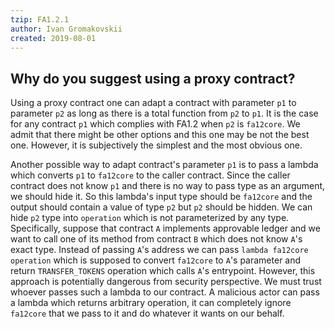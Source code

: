```yaml
---
tzip: FA1.2.1
author: Ivan Gromakovskii
created: 2019-08-01
---
```


## Why do you suggest using a proxy contract?

Using a proxy contract one can adapt a contract with parameter `p1` to parameter `p2` as long as there is a total function from `p2` to `p1`.
It is the case for any contract `p1` which complies with FA1.2 when `p2` is `fa12core`.
We admit that there might be other options and this one may be not the best one.
However, it is subjectively the simplest and the most obvious one.

Another possible way to adapt contract's parameter `p1` is to pass a lambda which converts `p1` to `fa12core` to the caller contract.
Since the caller contract does not know `p1` and there is no way to pass type as an argument, we should hide it.
So this lambda's input type should be `fa12core` and the output should contain a value of type `p2` but `p2` should be hidden.
We can hide `p2` type into `operation` which is not parameterized by any type.
Specifically, suppose that contract `A` implements approvable ledger and we want to call one of its method from contract `B` which does not know `A`'s exact type.
Instead of passing `A`'s address we can pass `lambda fa12core operation` which is supposed to convert `fa12core` to `A`'s parameter and return `TRANSFER_TOKENS` operation which calls `A`'s entrypoint.
However, this approach is potentially dangerous from security perspective.
We must trust whoever passes such a lambda to our contract.
A malicious actor can pass a lambda which returns arbitrary operation, it can completely ignore `fa12core` that we pass to it and do whatever it wants on our behalf.
